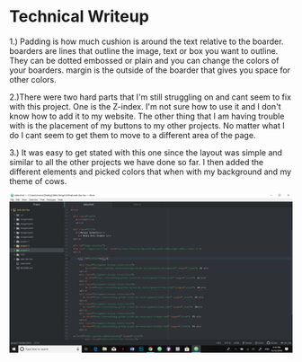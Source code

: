 # Technical Writeup

1.) Padding is how much cushion is around the text relative to the boarder. boarders are lines that outline the image, text or box you want to outline. They can be dotted embossed or plain and you can change the colors of your boarders. margin is the outside of the boarder that gives you space for other colors.

2.)There were two hard parts that I'm still struggling on and cant seem to fix with this project. One is the Z-index. I'm not sure how to use it and I don't know how to add it to my website. The other thing that I am having trouble with is the placement of my buttons to my other projects. No matter what I do I cant seem to get them to move to a different area of the page.

3.) It was easy to get stated with this one since the layout was simple and similar to all the other projects we have done so far. I then added the different elements and picked colors that when with my background and my theme of cows.

![Atom workflow Image](./images/screenshot.png)
